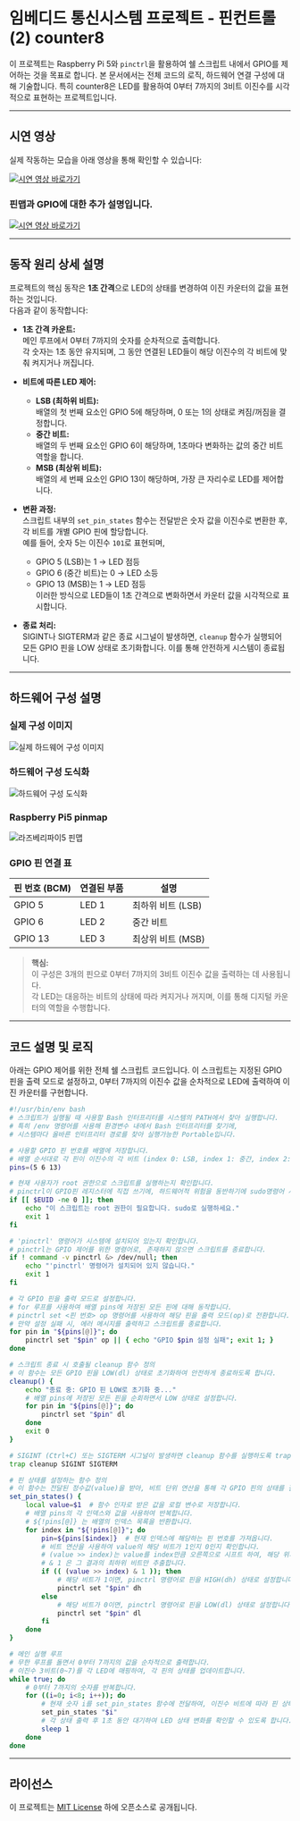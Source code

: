 # 임베디드 통신시스템 프로젝트 - 핀컨트롤(2) counter8

이 프로젝트는 Raspberry Pi 5와 `pinctrl`을 활용하여 쉘 스크립트 내에서 GPIO를 제어하는 것을 목표로 합니다. 본 문서에서는 전체 코드의 로직, 하드웨어 연결 구성에 대해 기술합니다.
특히 counter8은 LED를 활용하여 0부터 7까지의 3비트 이진수를 시각적으로 표현하는 프로젝트입니다. 

---
## 시연 영상
실제 작동하는 모습을 아래 영상을 통해 확인할 수 있습니다:

[![시연 영상 바로가기](http://img.youtube.com/vi/9MFR2cRm7uk/0.jpg)](https://youtu.be/9MFR2cRm7uk)

### 핀맵과 GPIO에 대한 추가 설명입니다.
[![시연 영상 바로가기](http://img.youtube.com/vi/bRw7eX6XiOk/0.jpg)](https://youtu.be/bRw7eX6XiOk)

---
## 동작 원리 상세 설명

프로젝트의 핵심 동작은 **1초 간격**으로 LED의 상태를 변경하여 이진 카운터의 값을 표현하는 것입니다.  
다음과 같이 동작합니다:

- **1초 간격 카운트:**  
  메인 루프에서 0부터 7까지의 숫자를 순차적으로 출력합니다.  
  각 숫자는 1초 동안 유지되며, 그 동안 연결된 LED들이 해당 이진수의 각 비트에 맞춰 켜지거나 꺼집니다.

- **비트에 따른 LED 제어:**  
  - **LSB (최하위 비트):**  
    배열의 첫 번째 요소인 GPIO 5에 해당하며, 0 또는 1의 상태로 켜짐/꺼짐을 결정합니다.
  - **중간 비트:**  
    배열의 두 번째 요소인 GPIO 6이 해당하며, 1초마다 변화하는 값의 중간 비트 역할을 합니다.
  - **MSB (최상위 비트):**  
    배열의 세 번째 요소인 GPIO 13이 해당하며, 가장 큰 자리수로 LED를 제어합니다.

- **변환 과정:**  
  스크립트 내부의 `set_pin_states` 함수는 전달받은 숫자 값을 이진수로 변환한 후, 각 비트를 개별 GPIO 핀에 할당합니다.  
  예를 들어, 숫자 5는 이진수 `101`로 표현되며,  
  - GPIO 5 (LSB)는 1 → LED 점등  
  - GPIO 6 (중간 비트)는 0 → LED 소등  
  - GPIO 13 (MSB)는 1 → LED 점등  
  이러한 방식으로 LED들이 1초 간격으로 변화하면서 카운터 값을 시각적으로 표시합니다.

- **종료 처리:**  
  SIGINT나 SIGTERM과 같은 종료 시그널이 발생하면, `cleanup` 함수가 실행되어 모든 GPIO 핀을 LOW 상태로 초기화합니다. 
  이를 통해 안전하게 시스템이 종료됩니다.
---

## 하드웨어 구성 설명

### 실제 구성 이미지
![실제 하드웨어 구성 이미지](../image/ECS_count8_domino4_real.png.jpg)

### 하드웨어 구성 도식화
![하드웨어 구성 도식화](../image/ECS_count8_domino4.png)

### Raspberry Pi5 pinmap
![라즈베리파이5 핀맵](../image/RaspberryPi5pin_map.png)

### GPIO 핀 연결 표
| 핀 번호 (BCM) | 연결된 부품 | 설명                    |
|---------------|------------|-------------------------|
| GPIO 5        | LED 1      | 최하위 비트 (LSB)       |
| GPIO 6        | LED 2      | 중간 비트               |
| GPIO 13       | LED 3      | 최상위 비트 (MSB)       |

> **핵심:**  
> 이 구성은 3개의 핀으로 0부터 7까지의 3비트 이진수 값을 출력하는 데 사용됩니다.  
> 각 LED는 대응하는 비트의 상태에 따라 켜지거나 꺼지며, 이를 통해 디지털 카운터의 역할을 수행합니다.
---

## 코드 설명 및 로직

아래는 GPIO 제어를 위한 전체 쉘 스크립트 코드입니다. 이 스크립트는 지정된 GPIO 핀을 출력 모드로 설정하고, 0부터 7까지의 이진수 값을 순차적으로 LED에 출력하여 이진 카운터를 구현합니다.

```bash
#!/usr/bin/env bash
# 스크립트가 실행될 때 사용할 Bash 인터프리터를 시스템의 PATH에서 찾아 실행합니다.
# 특히 /env 명령어를 사용해 환경변수 내에서 Bash 인터프리터를 찾기에, 
# 시스템마다 올바른 인터프리터 경로를 찾아 실행가능한 Portable입니다.

# 사용할 GPIO 핀 번호를 배열에 저장합니다.
# 배열 순서대로 각 핀이 이진수의 각 비트 (index 0: LSB, index 1: 중간, index 2: MSB) 역할을 합니다.
pins=(5 6 13)

# 현재 사용자가 root 권한으로 스크립트를 실행하는지 확인합니다.
# pinctrl이 GPIO핀 레지스터에 직접 쓰기에, 하드웨어적 위험을 동반하기에 sudo명령어 사용이 바람직합니다.
if [[ $EUID -ne 0 ]]; then
    echo "이 스크립트는 root 권한이 필요합니다. sudo로 실행하세요."
    exit 1
fi

# 'pinctrl' 명령어가 시스템에 설치되어 있는지 확인합니다.
# pinctrl는 GPIO 제어를 위한 명령어로, 존재하지 않으면 스크립트를 종료합니다.
if ! command -v pinctrl &> /dev/null; then
    echo "'pinctrl' 명령어가 설치되어 있지 않습니다."
    exit 1
fi

# 각 GPIO 핀을 출력 모드로 설정합니다.
# for 루프를 사용하여 배열 pins에 저장된 모든 핀에 대해 동작합니다.
# pinctrl set <핀 번호> op 명령어를 사용하여 해당 핀을 출력 모드(op)로 전환합니다.
# 만약 설정 실패 시, 에러 메시지를 출력하고 스크립트를 종료합니다.
for pin in "${pins[@]}"; do
    pinctrl set "$pin" op || { echo "GPIO $pin 설정 실패"; exit 1; }
done

# 스크립트 종료 시 호출될 cleanup 함수 정의
# 이 함수는 모든 GPIO 핀을 LOW(dl) 상태로 초기화하여 안전하게 종료하도록 합니다.
cleanup() {
    echo "종료 중: GPIO 핀 LOW로 초기화 중..."
    # 배열 pins에 저장된 모든 핀을 순회하면서 LOW 상태로 설정합니다.
    for pin in "${pins[@]}"; do
        pinctrl set "$pin" dl
    done
    exit 0
}

# SIGINT (Ctrl+C) 또는 SIGTERM 시그널이 발생하면 cleanup 함수를 실행하도록 trap 명령어로 설정합니다.
trap cleanup SIGINT SIGTERM

# 핀 상태를 설정하는 함수 정의
# 이 함수는 전달된 정수값(value)을 받아, 비트 단위 연산을 통해 각 GPIO 핀의 상태를 결정합니다.
set_pin_states() {
    local value=$1  # 함수 인자로 받은 값을 로컬 변수로 저장합니다.
    # 배열 pins의 각 인덱스와 값을 사용하여 반복합니다.
    # ${!pins[@]} 는 배열의 인덱스 목록을 반환합니다.
    for index in "${!pins[@]}"; do
        pin=${pins[$index]}  # 현재 인덱스에 해당하는 핀 번호를 가져옵니다.
        # 비트 연산을 사용하여 value의 해당 비트가 1인지 0인지 확인합니다.
        # (value >> index)는 value를 index만큼 오른쪽으로 시프트 하여, 해당 위치의 비트를 LSB로 만듭니다.
        # & 1 은 그 결과의 최하위 비트만 추출합니다.
        if (( (value >> index) & 1 )); then
            # 해당 비트가 1이면, pinctrl 명령어로 핀을 HIGH(dh) 상태로 설정합니다.
            pinctrl set "$pin" dh
        else
            # 해당 비트가 0이면, pinctrl 명령어로 핀을 LOW(dl) 상태로 설정합니다.
            pinctrl set "$pin" dl
        fi
    done
}

# 메인 실행 루프
# 무한 루프를 돌면서 0부터 7까지의 값을 순차적으로 출력합니다.
# 이진수 3비트(0~7)를 각 LED에 매핑하여, 각 핀의 상태를 업데이트합니다.
while true; do
    # 0부터 7까지의 숫자를 반복합니다.
    for ((i=0; i<8; i++)); do
        # 현재 숫자 i를 set_pin_states 함수에 전달하여, 이진수 비트에 따라 핀 상태를 변경합니다.
        set_pin_states "$i"
        # 각 상태 출력 후 1초 동안 대기하여 LED 상태 변화를 확인할 수 있도록 합니다.
        sleep 1
    done
done
```

---
## 라이선스
이 프로젝트는 [MIT License](../LICENSE) 하에 오픈소스로 공개됩니다.